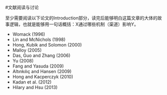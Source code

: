 #文献阅读与讨论

至少需要阅读以下论文的Introduction部分，读完后能够明白这篇文章的大体的故事逻辑，也就是能够用一句话概括：X通过哪些机制（渠道）影响Y。
* Womack (1996)
* Lin and McNichols (1998)
* Hong, Kubik and Solomon (2000)
* Malloy (2005)
* Das, Guo and Zhang (2006) 
* Yu (2008)
* Fang and Yasuda (2009)
* Altınkılıç and Hansen (2009) 
* Hong and Kacperczyk (2010) 
* Kadan et al. (2012)
* Hilary and Hsu (2013) 
